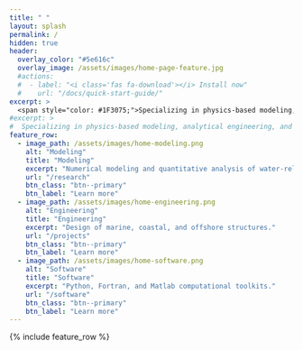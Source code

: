 ```yaml
---
title: " "
layout: splash
permalink: /
hidden: true
header:
  overlay_color: "#5e616c"
  overlay_image: /assets/images/home-page-feature.jpg
  #actions:
  #  - label: "<i class='fas fa-download'></i> Install now"
  #    url: "/docs/quick-start-guide/"
excerpt: >
  <span style="color: #1F3075;">Specializing in physics-based modeling, analytical engineering, and software development for marine, coastal, and offshore environments</span>
#excerpt: >
#  Specializing in physics-based modeling, analytical engineering, and software development for marine, coastal, and offshore environments
feature_row:
  - image_path: /assets/images/home-modeling.png
    alt: "Modeling"
    title: "Modeling"
    excerpt: "Numerical modeling and quantitative analysis of water-related systems."
    url: "/research"
    btn_class: "btn--primary"
    btn_label: "Learn more"
  - image_path: /assets/images/home-engineering.png
    alt: "Engineering"
    title: "Engineering"
    excerpt: "Design of marine, coastal, and offshore structures."
    url: "/projects"
    btn_class: "btn--primary"
    btn_label: "Learn more"      
  - image_path: /assets/images/home-software.png
    alt: "Software"
    title: "Software"
    excerpt: "Python, Fortran, and Matlab computational toolkits."
    url: "/software"
    btn_class: "btn--primary"
    btn_label: "Learn more"      
---
```


{% include feature_row %}
